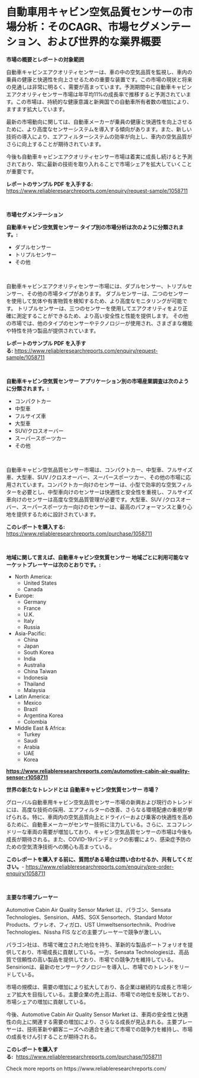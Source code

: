 <p><h1>自動車用キャビン空気品質センサーの市場分析：そのCAGR、市場セグメンテーション、および世界的な業界概要</h1></p><p><strong>市場の概要とレポートの対象範囲</strong></p>
<p><p>自動車キャビンエアクオリティセンサーは、車の中の空気品質を監視し、車内の乗員の健康と快適性を向上させるための重要な装置です。この市場の現状と将来の見通しは非常に明るく、需要が高まっています。予測期間中に自動車キャビンエアクオリティセンサー市場は年平均11%の成長率で推移すると予測されています。この市場は、持続的な健康意識と新興国での自動車所有者数の増加により、ますます拡大しています。</p><p>最新の市場動向に関しては、自動車メーカーが乗員の健康と快適性を向上させるために、より高度なセンサーシステムを導入する傾向があります。また、新しい技術の導入により、エアフィルターシステムの効率が向上し、車内の空気品質がさらに向上することが期待されています。</p><p>今後も自動車キャビンエアクオリティセンサー市場は着実に成長し続けると予測されており、常に最新の技術を取り入れることで市場シェアを拡大していくことが重要です。</p></p>
<p><strong>レポートのサンプル PDF を入手する:</strong> <a href="https://www.reliableresearchreports.com/enquiry/request-sample/1058711">https://www.reliableresearchreports.com/enquiry/request-sample/1058711</a></p>
<p>&nbsp;</p>
<p><strong>市場セグメンテーション</strong></p>
<p><strong>自動車キャビン空気質センサー タイプ別の市場分析は次のように分類されます。:</strong></p>
<p><ul><li>ダブルセンサー</li><li>トリプルセンサー</li><li>その他</li></ul></p>
<p>&nbsp;</p>
<p><p>自動車キャビンエアクオリティセンサー市場には、ダブルセンサー、トリプルセンサー、その他の市場タイプがあります。 ダブルセンサーは、二つのセンサーを使用して気体や有害物質を検知するため、より高度なモニタリングが可能です。 トリプルセンサーは、三つのセンサーを使用してエアクオリティをより正確に測定することができるため、より高い安全性と性能を提供します。 その他の市場では、他のタイプのセンサーやテクノロジーが使用され、さまざまな機能や特性を持つ製品が提供されています。</p></p>
<p><strong>レポートのサンプル PDF を入手する:</strong>&nbsp;<a href="https://www.reliableresearchreports.com/enquiry/request-sample/1058711">https://www.reliableresearchreports.com/enquiry/request-sample/1058711</a></p>
<p>&nbsp;</p>
<p><strong> 自動車キャビン空気質センサー アプリケーション別の市場産業調査は次のように分類されます。:</strong></p>
<p><ul><li>コンパクトカー</li><li>中型車</li><li>フルサイズ車</li><li>大型車</li><li>SUV/クロスオーバー</li><li>スーパースポーツカー</li><li>その他</li></ul></p>
<p>&nbsp;</p>
<p><p>自動車キャビン空気品質センサー市場は、コンパクトカー、中型車、フルサイズ車、大型車、SUV /クロスオーバー、スーパースポーツカー、その他の市場に応用されています。コンパクトカー向けのセンサーは、小型で効率的な空気フィルターを必要とし、中型車向けのセンサーは快適性と安全性を重視し、フルサイズ車向けのセンサーは高度な空気品質管理が必要です。大型車、SUV /クロスオーバー、スーパースポーツカー向けのセンサーは、最高のパフォーマンスと乗り心地を提供するために設計されています。</p></p>
<p><strong>このレポートを購入する:</strong>&nbsp; <a href="https://www.reliableresearchreports.com/purchase/1058711">https://www.reliableresearchreports.com/purchase/1058711</a></p>
<p>&nbsp;</p>
<p><strong>地域に関して言えば、自動車キャビン空気質センサー 地域ごとに利用可能なマーケットプレーヤーは次のとおりです。:</strong></p>
<p><ul>
    <li>
        North America:
        <ul>
            <li>United States</li>
            <li>Canada</li>
        </ul>
    </li>
    <li>
        Europe:
        <ul>
            <li>Germany</li>
            <li>France</li>
            <li>U.K.</li>
            <li>Italy</li>
            <li>Russia</li>
        </ul>
    </li>
    <li>
        Asia-Pacific:
        <ul>
            <li>China</li>
            <li>Japan</li>
            <li>South Korea</li>
            <li>India</li>
            <li>Australia</li>
            <li>China Taiwan</li>
            <li>Indonesia</li>
            <li>Thailand</li>
            <li>Malaysia</li>
        </ul>
    </li>
    <li>
        Latin America:
        <ul>
            <li>Mexico</li>
            <li>Brazil</li>
            <li>Argentina Korea</li>
            <li>Colombia</li>
        </ul>
    </li>
    <li>
        Middle East & Africa:
        <ul>
            <li>Turkey</li>
            <li>Saudi</li>
            <li>Arabia</li>
            <li>UAE</li>
            <li>Korea</li>
        </ul>
    </li>
    </ul></p>
<p><strong><a href="https://www.reliableresearchreports.com/automotive-cabin-air-quality-sensor-r1058711">https://www.reliableresearchreports.com/automotive-cabin-air-quality-sensor-r1058711</a></strong>&nbsp;</p>
<p><strong>世界の新たなトレンドとは 自動車キャビン空気質センサー 市場？</strong></p>
<p><p>グローバル自動車用キャビン空気品質センサー市場の新興および現行のトレンドには、高度な技術の採用、エアフィルターの改善、さらなる環境配慮の重視が挙げられる。特に、車両内の空気品質向上とドライバーおよび乗客の快適性を高めるために、自動車メーカーがセンサー技術に注力している。さらに、エコフレンドリーな車両の需要が増加しており、キャビン空気品質センサーの市場は今後も成長が期待される。また、COVID-19パンデミックの影響により、感染症予防のための空気清浄技術への関心も高まっている。</p></p>
<p><strong>このレポートを購入する前に、質問がある場合は問い合わせるか、共有してください。</strong>- <a href="https://www.reliableresearchreports.com/enquiry/pre-order-enquiry/1058711">https://www.reliableresearchreports.com/enquiry/pre-order-enquiry/1058711</a></p>
<p>&nbsp;</p>
<p><strong>主要な市場プレーヤー</strong></p>
<p><p>Automotive Cabin Air Quality Sensor Market は、パラゴン、Sensata Technologies、Sensirion、AMS、SGX Sensortech、Standard Motor Products、ヴァレオ、フィガロ、UST Umweltsensortechnik、Prodrive Technologies、Nissha FIS などの主要プレーヤーで競争が激しい。</p><p>パラゴン社は、市場で確立された地位を持ち、革新的な製品ポートフォリオを提供しており、市場成長に貢献している。一方、Sensata Technologiesは、高品質で信頼性の高い製品を提供しており、市場での競争力を維持している。Sensirionは、最新のセンサーテクノロジーを導入し、市場でのトレンドをリードしている。</p><p>市場の規模は、需要の増加により拡大しており、各企業は継続的な成長と市場シェア拡大を目指している。主要企業の売上高は、市場での地位を反映しており、市場シェアの増加に貢献している。</p><p>今後、Automotive Cabin Air Quality Sensor Market は、車両の安全性と快適性の向上に関連する需要の増加により、さらなる成長が見込まれる。主要プレーヤーは、技術革新や顧客ニーズへの適合を通じて市場での競争力を維持し、市場の成長をけん引することが期待される。</p></p>
<p><strong>このレポートを購入する:</strong>&nbsp;&nbsp;<a href="https://www.reliableresearchreports.com/purchase/1058711">https://www.reliableresearchreports.com/purchase/1058711</a></p>
<p>Check more reports on https://www.reliableresearchreports.com/</p>
